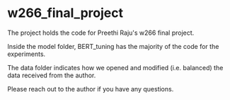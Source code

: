 # w266_final_project


The project holds the code for Preethi Raju's w266 final project.

Inside the model folder, BERT_tuning has the majority of the code for the experiments. 

The data folder indicates how we opened and modified (i.e. balanced) the data received from the author.  

Please reach out to the author if you have any questions. 
